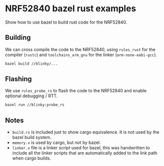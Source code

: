 # NRF52840 bazel rust examples

Show how to use bazel to build rust code for the NRF52840.

## Building

We can cross compile the code to the NRF52840, using `rules_rust` for the compiler (`rustc`) and `toolchains_arm_gnu` for the linker (`arm-none-eabi-gcc`).

```bash
bazel build //blinky/...
```

## Flashing

We use `rules_probe_rs` to flash the code to the NRF52840 and enable optional debugging / RTT.

```bash
bazel run //blinky:probe_rs
```

## Notes

- `build.rs` is included just to show cargo equivalence. It is not used by the bazel build system.
- `memory.x` is used by cargo, but not by bazel.
- `linker.x` file is a linker script used for bazel, this was handwritten to include all the linker scripts that are automatically added to the link path when cargo builds.
